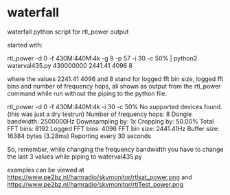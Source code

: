 # waterfall
waterfall python script for rtl_power output

started with:


rtl_power -d 0 -f 430M:440M:4k -g 9 -p 57 -i 30  -c 50% | python2 waterval435.py 430000000 2441.41 4096 8

where the values 2241.41 4096 and 8 stand for logged fft bin size, logged fft bins and number of frequency hops, all shown as output from the rtl_power command while run without the piping to the python file.

rtl_power -d 0 -f 430M:440M:4k -i 30 -c 50%
No supported devices found. (this was just a dry testrun)
Number of frequency hops: 8
Dongle bandwidth: 2500000Hz
Downsampling by: 1x
Cropping by: 50.00%
Total FFT bins: 8192
Logged FFT bins: 4096
FFT bin size: 2441.41Hz
Buffer size: 16384 bytes (3.28ms)
Reporting every 30 seconds

So, remember, while changing the frequency bandwidth you have to change the last 3 values while piping to waterval435.py 

examples can be viewed at https://www.pe2bz.nl/hamradio/skymonitor/rtlsat_power.png and https://www.pe2bz.nl/hamradio/skymonitor/rtlTest_power.png
